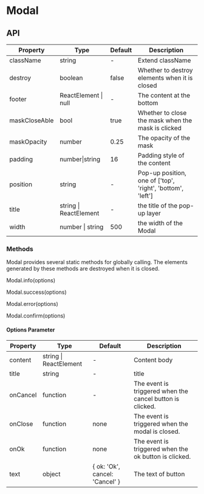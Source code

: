# Modal

<example />

## API

| Property | Type | Default | Description |
| --- | --- | --- | --- |
| className | string | - | Extend className |
| destroy | boolean | false | Whether to destroy elements when it is closed |
| footer | ReactElement \| null | - | The content at the bottom |
| maskCloseAble | bool | true | Whether to close the mask when the mask is clicked |
| maskOpacity | number | 0.25 | The opacity of the mask |
| padding | number\|string | 16 | Padding style of the content |
| position | string | - | Pop-up position, one of \['top', 'right', 'bottom', 'left'] |
| title | string \| ReactElement | - | the title of the pop-up layer |
| width | number \| string | 500 | the width of the Modal |

### Methods

Modal provides several static methods for globally calling. The elements generated by these methods are destroyed when it is closed.

Modal.info(options)

Modal.success(options)

Modal.error(options)

Modal.confirm(options)

#### Options Parameter

| Property | Type | Default | Description |
| --- | --- | --- | --- |
| content | string \| ReactElement | - | Content body |
| title | string | - | title |
| onCancel | function | - | The event is triggered when the cancel button is clicked. |
| onClose | function | none | The event is triggered when the modal is closed. |
| onOk | function | none | The event is triggered when the ok button is clicked. |
| text | object | { ok: 'Ok', cancel: 'Cancel' } | The text of button |